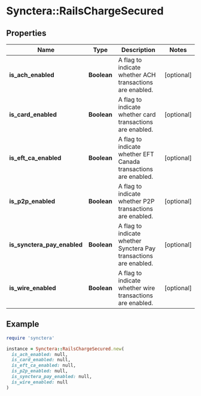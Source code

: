 # Synctera::RailsChargeSecured

## Properties

| Name | Type | Description | Notes |
| ---- | ---- | ----------- | ----- |
| **is_ach_enabled** | **Boolean** | A flag to indicate whether ACH transactions are enabled. | [optional] |
| **is_card_enabled** | **Boolean** | A flag to indicate whether card transactions are enabled. | [optional] |
| **is_eft_ca_enabled** | **Boolean** | A flag to indicate whether EFT Canada transactions are enabled. | [optional] |
| **is_p2p_enabled** | **Boolean** | A flag to indicate whether P2P transactions are enabled. | [optional] |
| **is_synctera_pay_enabled** | **Boolean** | A flag to indicate whether Synctera Pay transactions are enabled. | [optional] |
| **is_wire_enabled** | **Boolean** | A flag to indicate whether wire transactions are enabled. | [optional] |

## Example

```ruby
require 'synctera'

instance = Synctera::RailsChargeSecured.new(
  is_ach_enabled: null,
  is_card_enabled: null,
  is_eft_ca_enabled: null,
  is_p2p_enabled: null,
  is_synctera_pay_enabled: null,
  is_wire_enabled: null
)
```

